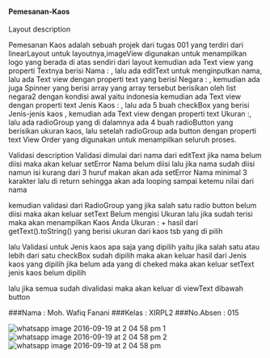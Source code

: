 #### Pemesanan-Kaos

Layout description

Pemesanan Kaos adalah sebuah projek dari tugas 001 yang terdiri dari linearLayout untuk layoutnya,imageView digunakan untuk menampilkan logo yang berada di atas sendiri dari layout 
kemudian ada Text view yang properti Textnya berisi Nama : , lalu ada editText untuk menginputkan nama, lalu ada Text view dengan properti text yang berisi Negara : ,
kemudian ada juga Spinner yang berisi array yang array tersebut berisikan oleh list negara2 dengan kondisi awal yaitu indonesia
kemudian ada Text view dengan properti text Jenis Kaos : , lalu ada 5 buah checkBox yang berisi Jenis-jenis kaos ,
kemudian ada Text view dengan properti text Ukuran :, lalu ada radioGroup yang di dalamnya ada 4 buah radioButton yang berisikan ukuran kaos,
lalu setelah radioGroup ada button dengan properti text View Order yang digunakan untuk menampilkan seluruh proses.

Validasi description
Validasi dimulai dari nama dari editText jika nama belum diisi maka akan keluar setError Nama belum diisi
lalu jika nama sudah diisi namun isi kurang dari 3 huruf makan akan ada setError Nama minimal 3 karakter
lalu di return sehingga akan ada looping sampai ketemu nilai dari nama

kemudian validasi dari RadioGroup yang jika salah satu radio button belum diisi maka akan keluar setText Belum mengisi Ukuran 
lalu jika sudah terisi maka akan menampilkan Kaos Anda Ukuran : + hasil dari getText().toString() yang berisi ukuran dari kaos tsb yang di pilih

lalu Validasi untuk Jenis kaos apa saja yang dipilih yaitu jika salah satu atau lebih dari satu checkBox sudah dipilih maka akan keluar hasil dari Jenis kaos yang dipilih
jika belum ada yang di cheked maka akan keluar setText  jenis kaos belum dipilih

lalu jika semua sudah divalidasi maka akan keluar di viewText dibawah button

###Nama     : Moh. Wafiq Fanani
###Kelas    : XIRPL2
###No.Absen : 015


![whatsapp image 2016-09-19 at 2 04 58 pm 1](https://cloud.githubusercontent.com/assets/22256041/18633046/9c8f503c-7ea4-11e6-9b97-d55371f6dd1f.jpeg)
![whatsapp image 2016-09-19 at 2 04 58 pm 2](https://cloud.githubusercontent.com/assets/22256041/18633047/9c980f42-7ea4-11e6-98cc-57737ed69a65.jpeg)
![whatsapp image 2016-09-19 at 2 04 58 pm](https://cloud.githubusercontent.com/assets/22256041/18633048/9cab363a-7ea4-11e6-94a6-3ca2b613fec0.jpeg)
